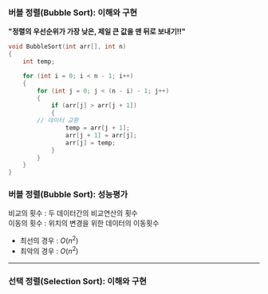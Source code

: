 ### 버블 정렬(Bubble Sort): 이해와 구현

**"정렬의 우선순위가 가장 낮은, 제일 큰 값을 맨 뒤로 보내기!!"**

```c
void BubbleSort(int arr[], int n)
{
	int temp;

	for (int i = 0; i < n - 1; i++)
	{
		for (int j = 0; j < (n - i) - 1; j++)
		{
			if (arr[j] > arr[j + 1])
			{
        // 데이터 교환
				temp = arr[j + 1];
				arr[j + 1] = arr[j];
				arr[j] = temp;
			}
		}
	}
}
```

### 버블 정렬(Bubble Sort): 성능평가

비교의 횟수  :  두 데이터간의 비교연산의 횟수 <br>
이동의 횟수  :  위치의 변경을 위한 데이터의 이동횟수

* 최선의 경우 : $O(n^2)$
* 최악의 경우 : $O(n^2)$

---

### 선택 정렬(Selection Sort): 이해와 구현

